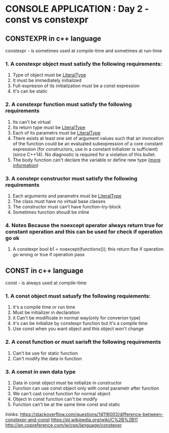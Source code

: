 
# CONSOLE APPLICATION : Day 2 - const vs constexpr

## CONSTEXPR in c++ language
 constexpr - is sometimes used at compile-time and sometimes at run-time

### 1. A constexpr object must satisfy the following requirements:
 1. Type of object must be [LiteralType](http://en.cppreference.com/w/cpp/concept/LiteralType)
 2. It must be immediately initialized
 3. Full-expresion of its initialization must be a const expression
 4. It's can be static

### 2. A constexpr function must satisfy the following requirements
 1. Its can't be virtual
 2. Its return type must be [LiteralType](http://en.cppreference.com/w/cpp/concept/LiteralType)
 3. Each of its parametrs must be [LiteralType](http://en.cppreference.com/w/cpp/concept/LiteralType)
 4. There exists at least one set of argument values such that an invocation of the function could be an evaluated subexpression of a core constant expression (for constructors, use in a constant initializer is sufficient) (since C++14). No diagnostic is required for a violation of this bullet.
 5. The body function can't declare the variable or define new type ([more information](http://en.cppreference.com/w/cpp/language/constexpr))

### 3. A constepr constructor must satisfy the following requirements
 1. Each arguments and parametrs must be [LiteralType](http://en.cppreference.com/w/cpp/concept/LiteralType)
 2. The class must have no virtual base classes
 3. The constructor must can't have function-try-block
 4. Sometimes function shoudl be inline

### 4. Notes Because the noexcept operator always return true for constant operation and this can be used for check if operation go ok
 1. A constexpr bool b1 = noexcept(functionx()); this return flse if operation go wrong or true if operation pass



## CONST in c++ language
const - is always used at compile-time

### 1. A const object must satusfy the following requiements:
  1. it's a compile time or run time
  2. Must be initializer in declaration
  3. it Can't be modificate in normal way(only for converion type)
  4. it's can be initialize by constexpr function but it's  a compile time
  5. Use const when you want object and this object won't change

### 2. A const function or must sarisft the following requirements
 1. Can't be use for static function
 2. Can't modify the data in function

### 3. A comst in own data type
 1. Data in const object must be initialize in constructor
 2. Function can use const object only with const parametr after function
 3. We can't cast const function for normal object
 4. Object in const function can't be modify
 5. Function can't be at the same time const and static




 lninks:
 https://stackoverflow.com/questions/14116003/difference-between-constexpr-and-const
 https://pl.wikipedia.org/wiki/C%2B%2B11
 http://en.cppreference.com/w/cpp/language/constexpr